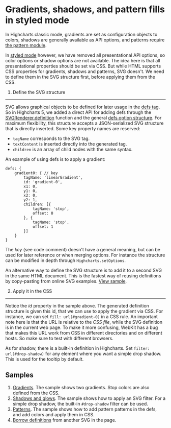 Gradients, shadows, and pattern fills in styled mode
===

In Highcharts classic mode, gradients are set as configuration objects to colors, shadows are generally available as API options, and patterns require [the pattern module](https://www.highcharts.com/docs/chart-design-and-style/pattern-fills). 

In [styled mode](https://highcharts.com/docs/chart-design-and-style/style-by-css) however, we have removed all presentational API options, so color options or shadow options are not available. The idea here is that all presentational properties should be set via CSS. But while HTML supports CSS properties for gradients, shadows and patterns, SVG doesn't. We need to define them in the SVG structure first, before applying them from the CSS.

1. Define the SVG structure
----------------------------

SVG allows graphical objects to be defined for later usage in the [defs tag](https://developer.mozilla.org/en-US/docs/Web/SVG/Element/defs). So in Highcharts 5, we added a direct API for adding defs through the [SVGRenderer.definition](https://api.highcharts.com/highcharts/SVGRenderer.definition) function and the general [defs option structure](https://api.highcharts.com/highcharts/defs). For maximum flexibility, this structure accepts a JSON-serialized SVG structure that is directly inserted. Some key property names are reserved:

*   `tagName` corresponds to the SVG tag.
*   `textContent` is inserted directly into the generated tag.
*   `children` is an array of child nodes with the same syntax.

An example of using defs is to apply a gradient: 

    
    defs: {
        gradient0: { // key
            tagName: 'linearGradient',
            id: 'gradient-0',
            x1: 0,
            y1: 0,
            x2: 0,
            y2: 1,
            children: [{
                tagName: 'stop',
                offset: 0
            }, {
                tagName: 'stop',
                offset: 1
            }]
        }  
    }  
      
    

The _key_ (see code comment) doesn't have a general meaning, but can be used for later reference or when merging options. For instance the structure can be modified in depth through `Highcharts.setOptions`. 

An alternative way to define the SVG structure is to add it to a second SVG in the same HTML document. This is the fastest way of reusing definitions by copy-pasting from online SVG examples. [View sample](https://jsfiddle.net/gh/get/jquery/1.7.2/highcharts/highcharts/tree/master/samples/highcharts/css/gradient-island/).

2. Apply it in the CSS
-----------------------

Notice the _id_ property in the sample above. The generated definition structure is given this id, that we can use to apply the gradient via CSS. For instance, we can set `fill: url(#gradient-0)` in a CSS rule. An important note here is that the URL is relative to the _CSS file_, while the SVG definition is in the current web page. To make it more confusing, WebKit has a bug that makes this URL work from CSS in different directories and on different hosts. So make sure to test with different browsers.

As for shadow, there is a built-in definition in Highcharts. Set `filter: url(#drop-shadow)` for any element where you want a simple drop shadow. This is used for the tooltip by default.

Samples
-------

1.  [Gradients](https://jsfiddle.net/gh/get/jquery/1.7.2/highcharts/highcharts/tree/master/samples/highcharts/css/gradient/). The sample shows two gradients. Stop colors are also defined from the CSS.
2.  [Shadows and glows](https://jsfiddle.net/gh/get/jquery/1.7.2/highcharts/highcharts/tree/master/samples/highcharts/css/shadow/). The sample shows how to apply an SVG filter. For a simple drop shadow, the built-in `#drop-shadow` filter can be used.
3.  [Patterns](https://jsfiddle.net/gh/get/jquery/1.7.2/highcharts/highcharts/tree/master/samples/highcharts/css/pattern/). The sample shows how to add pattern patterns in the defs, and add colors and apply them in CSS. 
4.  [Borrow definitions](https://jsfiddle.net/gh/get/jquery/1.7.2/highcharts/highcharts/tree/master/samples/highcharts/css/gradient-island/) from another SVG in the page.
